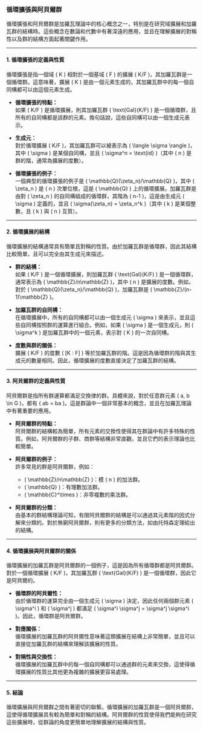 ### **循環擴張與阿貝爾群**

循環擴張和阿貝爾群是加羅瓦理論中的核心概念之一，特別是在研究域擴展和加羅瓦群的結構時。這些概念在數論和代數中有著深遠的應用，並且在理解擴展的對稱性以及群的結構方面起著關鍵作用。

---

#### **1. 循環擴張的定義與性質**

循環擴張是指一個域 \( K \) 相對於一個基域 \( F \) 的擴展 \( K/F \)，其加羅瓦群是一個循環群。這意味著，擴展 \( K \) 是由一個元素生成的，其加羅瓦群中的每一個自同構都可以由這個元素生成。

- **循環擴張的特點：**  
  如果 \( K/F \) 是循環擴展，則其加羅瓦群 \( \text{Gal}(K/F) \) 是一個循環群，且所有的自同構都是該群的元素。換句話說，這些自同構可以由一個生成元表示。

- **生成元：**  
  對於循環擴展 \( K/F \)，其加羅瓦群可以被表示為 \( \langle \sigma \rangle \)，其中 \( \sigma \) 是某個自同構，並且 \( \sigma^n = \text{id} \)（其中 \( n \) 是群的階，通常為擴展的度數）。

- **循環擴張的例子：**  
  一個典型的循環擴張的例子是 \( \mathbb{Q}(\zeta_n)/\mathbb{Q} \)，其中 \( \zeta_n \) 是 \( n \) 次單位根，這是 \( \mathbb{Q} \) 上的循環擴展。加羅瓦群是由對 \( \zeta_n \) 的自同構組成的循環群，其階為 \( n-1 \)，這是由生成元 \( \sigma \) 定義的，並且 \( \sigma(\zeta_n) = \zeta_n^k \)（其中 \( k \) 是某個整數，且 \( k \) 與 \( n \) 互質）。

---

#### **2. 循環擴展的結構**

循環擴展的結構通常具有簡單且對稱的性質。由於加羅瓦群是循環群，因此其結構比較簡單，且可以完全由其生成元來描述。

- **群的結構：**  
  如果 \( K/F \) 是一個循環擴展，則加羅瓦群 \( \text{Gal}(K/F) \) 是一個循環群，通常表示為 \( \mathbb{Z}/n\mathbb{Z} \)，其中 \( n \) 是擴展的度數。例如，對於 \( \mathbb{Q}(\zeta_n)/\mathbb{Q} \)，加羅瓦群是 \( \mathbb{Z}/(n-1)\mathbb{Z} \)。

- **加羅瓦群的自同構：**  
  在循環擴展中，所有的自同構都可以由一個生成元 \( \sigma \) 來表示，並且這些自同構按照群的運算進行組合。例如，如果 \( \sigma \) 是一個生成元，則 \( \sigma^k \) 是加羅瓦群中的一個元素，表示對 \( K \) 的一次自同構。

- **度數與群的關係：**  
  擴展 \( K/F \) 的度數 \( [K : F] \) 等於加羅瓦群的階。這是因為循環群的階與其生成元的數量相同。因此，循環擴展的度數直接決定了加羅瓦群的結構。

---

#### **3. 阿貝爾群的定義與性質**

阿貝爾群是指所有群運算都滿足交換律的群。具體來說，對於任意群元素 \( a, b \in G \)，都有 \( ab = ba \)。這是群論中一個非常基本的概念，並且在加羅瓦理論中有著重要的應用。

- **阿貝爾群的特點：**  
  阿貝爾群的結構較為簡單，所有元素的交換性使得其在群論中有許多特殊的性質。例如，阿貝爾群的子群、商群等結構非常直觀，並且它們的表示理論也比較簡單。

- **阿貝爾群的例子：**  
  許多常見的群是阿貝爾群，例如：
  - \( \mathbb{Z}/n\mathbb{Z} \)：模 \( n \) 的加法群。
  - \( \mathbb{Q} \)：有理數加法群。
  - \( \mathbb{C}^\times \)：非零複數的乘法群。

- **阿貝爾群的分類：**  
  由基本的群結構理論可知，有限阿貝爾群的結構是可以通過其元素階的因式分解來分類的。對於無窮阿貝爾群，則有更多的分類方法，如由托特森定理給出的結構。

---

#### **4. 循環擴展與阿貝爾群的關係**

循環擴展的加羅瓦群是阿貝爾群的一個例子，這是因為所有循環群都是阿貝爾群。對於一個循環擴展 \( K/F \)，其加羅瓦群 \( \text{Gal}(K/F) \) 是一個循環群，因此它是阿貝爾的。

- **循環群的阿貝爾性：**  
  由於循環群的運算完全由一個生成元 \( \sigma \) 決定，因此任何兩個群元素 \( \sigma^i \) 和 \( \sigma^j \) 都滿足 \( \sigma^i \sigma^j = \sigma^j \sigma^i \)。因此，循環群是阿貝爾群。

- **對應關係：**  
  循環擴展的加羅瓦群的阿貝爾性意味著這類擴展在結構上非常簡單，並且可以直接從加羅瓦群的結構來理解該擴展的性質。

- **對稱性與交換性：**  
  循環擴展的加羅瓦群中的每一個自同構都可以通過群的元素來交換，這使得循環擴展的性質比其他更為複雜的擴展更容易處理。

---

#### **5. 結論**

循環擴展與阿貝爾群之間有著密切的聯繫。循環擴展的加羅瓦群是一個阿貝爾群，這使得循環擴展具有較為簡單和對稱的結構。阿貝爾群的性質使得我們能夠在研究這些擴展時，從群論的角度更簡單地理解擴展的結構與性質。